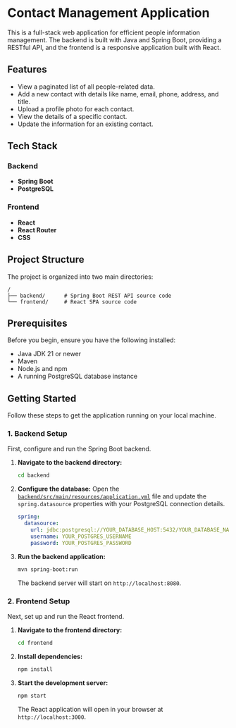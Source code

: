 # Contact Management Application

This is a full-stack web application for efficient people information management. The backend is built with Java and Spring Boot, providing a RESTful API, and the frontend is a responsive application built with React.

## Features

*   View a paginated list of all people-related data.
*   Add a new contact with details like name, email, phone, address, and title.
*   Upload a profile photo for each contact.
*   View the details of a specific contact.
*   Update the information for an existing contact.

## Tech Stack

### Backend

*   **Spring Boot**
*   **PostgreSQL**

### Frontend

*   **React**
*   **React Router**
*   **CSS**

## Project Structure

The project is organized into two main directories:

```
/
├── backend/      # Spring Boot REST API source code
└── frontend/     # React SPA source code
```

## Prerequisites

Before you begin, ensure you have the following installed:

*   Java JDK 21 or newer
*   Maven
*   Node.js and npm
*   A running PostgreSQL database instance

## Getting Started

Follow these steps to get the application running on your local machine.

### 1. Backend Setup

First, configure and run the Spring Boot backend.

1.  **Navigate to the backend directory:**
    ```sh
    cd backend
    ```

2.  **Configure the database:**
    Open the [`backend/src/main/resources/application.yml`](backend/src/main/resources/application.yml) file and update the `spring.datasource` properties with your PostgreSQL connection details.

    ```yml
    spring:
      datasource:
        url: jdbc:postgresql://YOUR_DATABASE_HOST:5432/YOUR_DATABASE_NAME
        username: YOUR_POSTGRES_USERNAME
        password: YOUR_POSTGRES_PASSWORD
    ```

3.  **Run the backend application:**
    ```sh
    mvn spring-boot:run
    ```
    The backend server will start on `http://localhost:8080`.

### 2. Frontend Setup

Next, set up and run the React frontend.

1.  **Navigate to the frontend directory:**
    ```sh
    cd frontend
    ```

2.  **Install dependencies:**
    ```sh
    npm install
    ```

3.  **Start the development server:**
    ```sh
    npm start
    ```
    The React application will open in your browser at `http://localhost:3000`.


